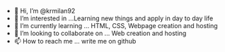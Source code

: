 - 👋 Hi, I’m @krmilan92
- 👀 I’m interested in ...Learning new things and apply in day to day life
- 🌱 I’m currently learning ... HTML, CSS, Webpage creation and hosting
- 💞️ I’m looking to collaborate on ... Web creation and hosting
- 📫 How to reach me ... write me on github

<!---
krmilan92/krmilan92 is a ✨ special ✨ repository because its `README.md` (this file) appears on your GitHub profile.
You can click the Preview link to take a look at your changes.
--->

